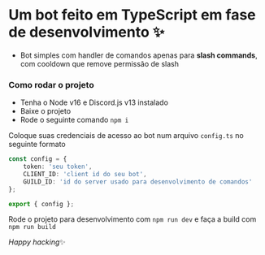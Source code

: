 # Um bot feito em TypeScript em fase de desenvolvimento ✨

* Bot simples com handler de comandos apenas para **slash commands**, com cooldown que remove permissão de slash

### Como rodar o projeto

* Tenha o Node v16 e Discord.js v13 instalado
* Baixe o projeto
* Rode o seguinte comando `npm i`

Coloque suas credenciais de acesso ao bot num arquivo `config.ts` no seguinte formato

```ts
const config = {
    token: 'seu token',
    CLIENT_ID: 'client id do seu bot',
    GUILD_ID: 'id do server usado para desenvolvimento de comandos'
};

export { config };

```

Rode o projeto para desenvolvimento com `npm run dev` e faça a build com `npm run build`

*Happy hacking*✨
